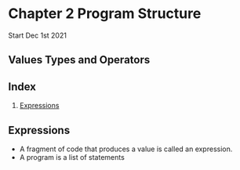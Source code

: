 # Chapter 2 Program Structure
Start Dec 1st 2021

## Values Types and Operators

## Index

1. [Expressions](##expressions)



## Expressions

- A fragment of code that produces a value is called an expression.
- A program is a list of statements